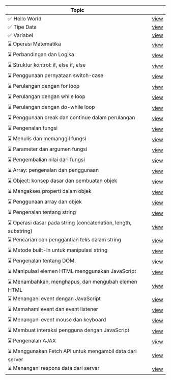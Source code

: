 |  Topic                |              |
| --------------------- | ---------------- |
|  ✅ Hello World | <a href='https://github.com/sacodeofficial/javascript-tutorial/blob/main/1/hello-world/index.html'>view</a>  |
|  ✅ Tipe Data |  <a href='https://github.com/sacodeofficial/javascript-tutorial/blob/main/1/tipe-data/index.html'>view</a>  | 
|  ✅ Variabel |  <a href='https://github.com/sacodeofficial/javascript-tutorial/blob/main/1/variable/index.html'>view</a>  | 
|  ⌛ Operasi Matematika |  <a href='#'>view</a> |
|  ⌛ Perbandingan dan Logika |  <a href='#'>view</a> |
|  ⌛ Struktur kontrol: if, else if, else |  <a href='#'>view</a> |
|  ⌛ Penggunaan pernyataan switch-case |  <a href='#'>view</a> |
|  ⌛ Perulangan dengan for loop |  <a href='#'>view</a> |
|  ⌛ Perulangan dengan while loop |  <a href='#'>view</a> |
|  ⌛ Perulangan dengan do-while loop |  <a href='#'>view</a> |
|  ⌛ Penggunaan break dan continue dalam perulangan |  <a href='#'>view</a> |
|  ⌛ Pengenalan fungsi |  <a href='#'>view</a> |
|  ⌛ Menulis dan memanggil fungsi |  <a href='#'>view</a> |
|  ⌛ Parameter dan argumen fungsi |  <a href='#'>view</a> |
|  ⌛ Pengembalian nilai dari fungsi |  <a href='#'>view</a> |
|  ⌛ Array: pengenalan dan penggunaan |  <a href='#'>view</a> |
|  ⌛ Object: konsep dasar dan pembuatan objek |  <a href='#'>view</a> |
|  ⌛ Mengakses properti dalam objek |  <a href='#'>view</a> |
|  ⌛ Penggunaan array dan objek |  <a href='#'>view</a> |
|  ⌛ Pengenalan tentang string |  <a href='#'>view</a> |
|  ⌛ Operasi dasar pada string (concatenation, length, substring) |  <a href='#'>view</a> |
|  ⌛ Pencarian dan penggantian teks dalam string |  <a href='#'>view</a> |
|  ⌛ Metode built-in untuk manipulasi string |  <a href='#'>view</a> |
|  ⌛ Pengenalan tentang DOM. |  <a href='#'>view</a> |
|  ⌛ Manipulasi elemen HTML menggunakan JavaScript |  <a href='#'>view</a> |
|  ⌛ Menambahkan, menghapus, dan mengubah elemen HTML |  <a href='#'>view</a> |
|  ⌛ Menangani event dengan JavaScript |  <a href='#'>view</a> |
|  ⌛ Memahami event dan event listener |  <a href='#'>view</a> |
|  ⌛ Menangani event mouse dan keyboard |  <a href='#'>view</a> |
|  ⌛ Membuat interaksi pengguna dengan JavaScript |  <a href='#'>view</a> |
|  ⌛ Pengenalan AJAX |  <a href='#'>view</a> |
|  ⌛ Menggunakan Fetch API untuk mengambil data dari server |  <a href='#'>view</a> |
|  ⌛ Menangani respons data dari server |  <a href='#'>view</a> |
